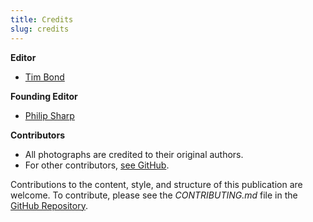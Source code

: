 ```yaml
---
title: Credits
slug: credits
---
```


**Editor**

* [Tim Bond](https://github.com/cookieguru)

**Founding Editor**

* [Philip Sharp](https://github.com/philipsharp)

**Contributors**

* All photographs are credited to their original authors.
* For other  contributors, [see GitHub](https://github.com/philipsharp/afieldguidetoelephpants/graphs/contributors).


Contributions to the content, style, and structure of this publication are welcome.
To contribute, please see the *CONTRIBUTING.md* file in the [GitHub Repository](https://github.com/philipsharp/afieldguidetoelephpants/).
